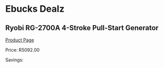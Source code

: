 
# Ebucks Dealz
## Ryobi RG-2700A 4-Stroke Pull-Start Generator
[Product Page](https://www.ebucks.com/web/shop/productSelected.do?prodId=1200200064&catId=870841698)

Price: R5092.00

Savings: 


	
